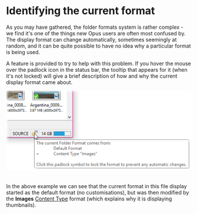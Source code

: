 # Identifying the current format

As you may have gathered, the folder formats system is rather complex - we find it's one of the things new Opus users are often most confused by. The display format can change automatically, sometimes seemingly at random, and it can be quite possible to have no idea why a particular format is being used.

A feature is provided to try to help with this problem. If you hover the mouse over the padlock icon in the status bar, the tooltip that appears for it (when it's not locked) will give a brief description of how and why the current display format came about.

![](/Manual/images/media/format_explain.png) 

In the above example we can see that the current format in this file display started as the default format (no customisations), but was then modified by the **Images** [Content Type](content_types.md) format (which explains why it is displaying thumbnails).

